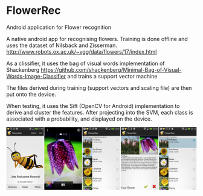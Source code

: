 # FlowerRec
Android application for Flower recognition

A native android app for recognising flowers.
Training is done offline and uses the dataset of Nilsback and Zisserman.
http://www.robots.ox.ac.uk/~vgg/data/flowers/17/index.html

As a clissifier, it uses the bag of visual words implementation of Shackenberg
https://github.com/shackenberg/Minimal-Bag-of-Visual-Words-Image-Classifier
and trains a support vector machine

The files derived during training (support vectors and scaling file) are then put onto the device.

When testing, it uses the Sift (OpenCV for Android) implementation to derive
and cluster the features. After projecting into the SVM, each class is associated with a probability,
and displayed on the device.

![alt text](https://github.com/ohza/FlowerRec/blob/master/Example.jpg "Example")
